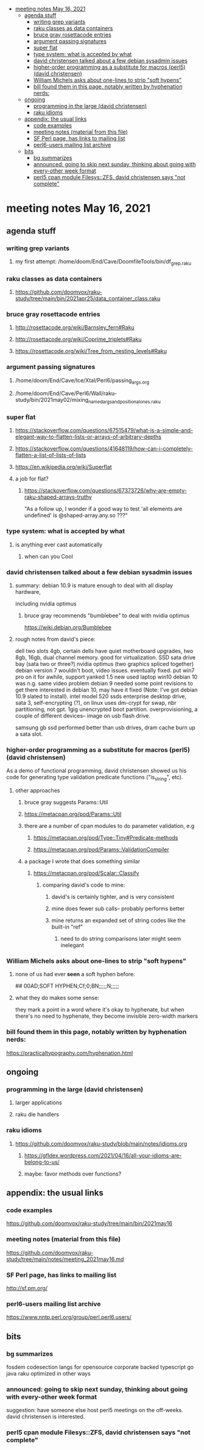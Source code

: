 - [meeting notes May 16, 2021](#orgae24ced)
  - [agenda stuff](#orgf38cabe)
    - [writing grep variants](#org05657bc)
    - [raku classes as data containers](#org1fc6c0f)
    - [bruce gray rosettacode entries](#org158f189)
    - [argument passing signatures](#org6c345e4)
    - [super flat](#org4236c74)
    - [type system: what is accepted by what](#orgc91f48a)
    - [david christensen talked about a few debian sysadmin issues](#org7289b9b)
    - [higher-order programming as a substitute for macros (perl5)  (david christensen)](#orgb24d5a1)
    - [William Michels asks about one-lines to strip "soft hypens"](#org2086cc7)
    - [bill found them in this page, notably written by hyphenation nerds:](#orgcd55c10)
  - [ongoing](#org3b37f81)
    - [programming in the large (david christensen)](#org9a248f5)
    - [raku idioms](#orgdba57f7)
  - [appendix: the usual links](#org840e313)
    - [code examples](#orgdacab2b)
    - [meeting notes (material from this file)](#orgd5d1c18)
    - [SF Perl page, has links to mailing list](#org37d9de0)
    - [perl6-users mailing list archive](#orga846f86)
  - [bits](#orgc0bd9cd)
    - [bg summarizes](#org171d311)
    - [announced: going to skip next sunday, thinking about going with every-other week format](#orgd345137)
    - [perl5 cpan module  Filesys::ZFS, david christensen says "not complete"](#org3ff357e)


<a id="orgae24ced"></a>

# meeting notes May 16, 2021


<a id="orgf38cabe"></a>

## agenda stuff


<a id="org05657bc"></a>

### writing grep variants

1.  my first attempt: /home/doom/End/Cave/DoomfileTools/bin/df<sub>grep.raku</sub>


<a id="org1fc6c0f"></a>

### raku classes as data containers

1.  <https://github.com/doomvox/raku-study/tree/main/bin/2021apr25/data_container_class.raku>


<a id="org158f189"></a>

### bruce gray rosettacode entries

1.  <http://rosettacode.org/wiki/Barnsley_fern#Raku>

2.  <http://rosettacode.org/wiki/Coprime_triplets#Raku>

3.  <https://rosettacode.org/wiki/Tree_from_nesting_levels#Raku>


<a id="org6c345e4"></a>

### argument passing signatures

1.  /home/doom/End/Cave/Ice/Xtal/Perl6/passing<sub>args.org</sub>

2.  /home/doom/End/Cave/Perl6/Wall/raku-study/bin/2021may02/mixing<sub>named</sub><sub>args</sub><sub>and</sub><sub>positional</sub><sub>ones.raku</sub>


<a id="org4236c74"></a>

### super flat

1.  <https://stackoverflow.com/questions/67515479/what-is-a-simple-and-elegant-way-to-flatten-lists-or-arrays-of-arbitrary-depths>

2.  <https://stackoverflow.com/questions/41648119/how-can-i-completely-flatten-a-list-of-lists-of-lists>

3.  <https://en.wikipedia.org/wiki/Superflat>

4.  a job for flat?

    1.  <https://stackoverflow.com/questions/67373726/why-are-empty-raku-shaped-arrays-truthy>
    
        "As a follow up, I wonder if a good way to test 'all elements are undefined' is @shaped-array.any.so ???"


<a id="orgc91f48a"></a>

### type system: what is accepted by what

1.  is anything ever cast automatically

    1.  when can you Cool


<a id="org7289b9b"></a>

### david christensen talked about a few debian sysadmin issues

1.  summary: debian 10.9 is mature enough to deal with all display hardware,

    including nvidia optimus
    
    1.  bruce gray recommends "bumblebee" to deal with nvidia optimus
    
        <https://wiki.debian.org/Bumblebee>

2.  rough notes from david's piece:

    dell two slots 4gb, certain dells have quiet motherboard upgrades, two 8gb, 16gb, dual channel memory. good for virtualization. SSD sata drive bay (sata two or three?) nvidia optimus (two graphics spliced together) debian version 7 wouldn't boot, video issues. eventually fixed. put win7 pro on it for awhile, support yanked 1.5 new used laptop win10 debian 10 was n.g. same video problem debian 9 needed some point revisions to get there interested in debian 10, may have it fixed (Note: I've got debian 10.9 slated to install). intel model 520 ssds enterprise desktop drive, sata 3, self-encrypting (?), on linux uses dm-crypt for swap, nbr partitioning, not gpt. 1gig unencrypted boot partition. overprovisioning, a couple of different devices&#x2013; image on usb flash drive.
    
    samsung gb ssd performed better than usb drives, dram cache burn up a sata slot.


<a id="orgb24d5a1"></a>

### higher-order programming as a substitute for macros (perl5)  (david christensen)

As a demo of functional programming, david christensen showed us his code for generating type validation predicate functions ("is<sub>string</sub>", etc).

1.  other approaches

    1.  bruce gray suggests Params::Util
    
    2.  <https://metacpan.org/pod/Params::Util>
    
    3.  there are a number of cpan modules to do parameter validation, e.g
    
        1.  <https://metacpan.org/pod/Type::Tiny#Predicate-methods>
        
        2.  <https://metacpan.org/pod/Params::ValidationCompiler>
    
    4.  a package I wrote that does something similar
    
        1.  <https://metacpan.org/pod/Scalar::Classify>
        
            1.  comparing david's code to mine:
            
                1.  david's is certainly tighter, and is very consistent
                
                2.  mine does fewer sub calls&#x2013; probably performs better
                
                3.  mine returns an expanded set of string codes like the built-in "ref"
                
                    1.  need to do string comparisons later might seem inelegant


<a id="org2086cc7"></a>

### William Michels asks about one-lines to strip "soft hypens"

1.  none of us had ever **seen** a soft hyphen before:

    \## 00AD;SOFT HYPHEN;Cf;0;BN;;;;;N;;;;;

2.  what they do makes some sense:

    they mark a point in a word where it's okay to hyphenate, but when there's no need to hyphenate, they become invisible zero-width markers


<a id="orgcd55c10"></a>

### bill found them in this page, notably written by hyphenation nerds:

<https://practicaltypography.com/hyphenation.html>


<a id="org3b37f81"></a>

## ongoing


<a id="org9a248f5"></a>

### programming in the large (david christensen)

1.  larger applications

2.  raku die handlers


<a id="orgdba57f7"></a>

### raku idioms

1.  <https://github.com/doomvox/raku-study/blob/main/notes/idioms.org>

    1.  <https://gfldex.wordpress.com/2021/04/16/all-your-idioms-are-belong-to-us/>
    
    2.  maybe: favor methods over functions?


<a id="org840e313"></a>

## appendix: the usual links


<a id="orgdacab2b"></a>

### code examples

<https://github.com/doomvox/raku-study/tree/main/bin/2021may16>


<a id="orgd5d1c18"></a>

### meeting notes (material from this file)

<https://github.com/doomvox/raku-study/tree/main/notes/meeting_2021may16.md>


<a id="org37d9de0"></a>

### SF Perl page, has links to mailing list

<http://sf.pm.org/>


<a id="orga846f86"></a>

### perl6-users mailing list archive

<https://www.nntp.perl.org/group/perl.perl6.users/>


<a id="orgc0bd9cd"></a>

## bits


<a id="org171d311"></a>

### bg summarizes

fosdem codesection langs for opensource corporate backed typescript go java raku optimized in other ways


<a id="orgd345137"></a>

### announced: going to skip next sunday, thinking about going with every-other week format

suggestion: have someone else host perl5 meetings on the off-weeks. david christensen is interested.


<a id="org3ff357e"></a>

### perl5 cpan module  Filesys::ZFS, david christensen says "not complete"
